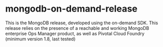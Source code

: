 # mongodb-on-demand-release
This is the MongoDB release, developed using the on-demand SDK.
This release relies on the presence of a reachable and working MongoDB enterprise Ops Manager product, as well as Pivotal Cloud Foundry (minimum version 1.8, last tested)
